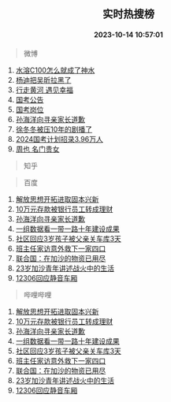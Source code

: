 <div align="center"><h2>实时热搜榜</h2><h4>2023-10-14 10:57:01</h4></div>

> 微博  

1. [水溶C100怎么就成了神水](https://s.weibo.com/weibo?q=%E6%B0%B4%E6%BA%B6C100%E6%80%8E%E4%B9%88%E5%B0%B1%E6%88%90%E4%BA%86%E7%A5%9E%E6%B0%B4&t=31&band_rank=1&Refer=top)<br />
2. [杨迪把吴昕拉黑了](https://s.weibo.com/weibo?q=%23%E6%9D%A8%E8%BF%AA%E6%8A%8A%E5%90%B4%E6%98%95%E6%8B%89%E9%BB%91%E4%BA%86%23&t=31&band_rank=2&Refer=top)<br />
3. [行走黄河 遇见幸福](https://s.weibo.com/weibo?q=%23%E8%A1%8C%E8%B5%B0%E9%BB%84%E6%B2%B3%20%E9%81%87%E8%A7%81%E5%B9%B8%E7%A6%8F%23&t=31&band_rank=3&Refer=top)<br />
4. [国考公告](https://s.weibo.com/weibo?q=%E5%9B%BD%E8%80%83%E5%85%AC%E5%91%8A&t=31&band_rank=4&Refer=top)<br />
5. [国考岗位](https://s.weibo.com/weibo?q=%E5%9B%BD%E8%80%83%E5%B2%97%E4%BD%8D&t=31&band_rank=5&Refer=top)<br />
6. [孙海洋向寻亲家长道歉](https://s.weibo.com/weibo?q=%23%E5%AD%99%E6%B5%B7%E6%B4%8B%E5%90%91%E5%AF%BB%E4%BA%B2%E5%AE%B6%E9%95%BF%E9%81%93%E6%AD%89%23&t=31&band_rank=6&Refer=top)<br />
7. [徐冬冬被压10年的剧播了](https://s.weibo.com/weibo?q=%23%E5%BE%90%E5%86%AC%E5%86%AC%E8%A2%AB%E5%8E%8B10%E5%B9%B4%E7%9A%84%E5%89%A7%E6%92%AD%E4%BA%86%23&t=31&band_rank=7&Refer=top)<br />
8. [2024国考计划招录3.96万人](https://s.weibo.com/weibo?q=%232024%E5%9B%BD%E8%80%83%E8%AE%A1%E5%88%92%E6%8B%9B%E5%BD%953.96%E4%B8%87%E4%BA%BA%23&t=31&band_rank=8&Refer=top)<br />
9. [周也 名门贵女](https://s.weibo.com/weibo?q=%E5%91%A8%E4%B9%9F%20%E5%90%8D%E9%97%A8%E8%B4%B5%E5%A5%B3&t=31&band_rank=9&Refer=top)<br />

> 知乎  


> 百度  

1. [解放思想开拓进取固本兴新](https://www.baidu.com/s?wd=%E8%A7%A3%E6%94%BE%E6%80%9D%E6%83%B3%E5%BC%80%E6%8B%93%E8%BF%9B%E5%8F%96%E5%9B%BA%E6%9C%AC%E5%85%B4%E6%96%B0&sa=fyb_news&rsv_dl=fyb_news)<br />
2. [10万元存款被银行员工转成理财](https://www.baidu.com/s?wd=10%E4%B8%87%E5%85%83%E5%AD%98%E6%AC%BE%E8%A2%AB%E9%93%B6%E8%A1%8C%E5%91%98%E5%B7%A5%E8%BD%AC%E6%88%90%E7%90%86%E8%B4%A2&sa=fyb_news&rsv_dl=fyb_news)<br />
3. [孙海洋向寻亲家长道歉](https://www.baidu.com/s?wd=%E5%AD%99%E6%B5%B7%E6%B4%8B%E5%90%91%E5%AF%BB%E4%BA%B2%E5%AE%B6%E9%95%BF%E9%81%93%E6%AD%89&sa=fyb_news&rsv_dl=fyb_news)<br />
4. [一组数据看一带一路十年建设成果](https://www.baidu.com/s?wd=%E4%B8%80%E7%BB%84%E6%95%B0%E6%8D%AE%E7%9C%8B%E4%B8%80%E5%B8%A6%E4%B8%80%E8%B7%AF%E5%8D%81%E5%B9%B4%E5%BB%BA%E8%AE%BE%E6%88%90%E6%9E%9C&sa=fyb_news&rsv_dl=fyb_news)<br />
5. [社区回应3岁孩子被父亲关车库3天](https://www.baidu.com/s?wd=%E7%A4%BE%E5%8C%BA%E5%9B%9E%E5%BA%943%E5%B2%81%E5%AD%A9%E5%AD%90%E8%A2%AB%E7%88%B6%E4%BA%B2%E5%85%B3%E8%BD%A6%E5%BA%933%E5%A4%A9&sa=fyb_news&rsv_dl=fyb_news)<br />
6. [班主任家访意外救下一家四口](https://www.baidu.com/s?wd=%E7%8F%AD%E4%B8%BB%E4%BB%BB%E5%AE%B6%E8%AE%BF%E6%84%8F%E5%A4%96%E6%95%91%E4%B8%8B%E4%B8%80%E5%AE%B6%E5%9B%9B%E5%8F%A3&sa=fyb_news&rsv_dl=fyb_news)<br />
7. [联合国：在加沙的物资已用尽](https://www.baidu.com/s?wd=%E8%81%94%E5%90%88%E5%9B%BD%EF%BC%9A%E5%9C%A8%E5%8A%A0%E6%B2%99%E7%9A%84%E7%89%A9%E8%B5%84%E5%B7%B2%E7%94%A8%E5%B0%BD&sa=fyb_news&rsv_dl=fyb_news)<br />
8. [23岁加沙青年讲述战火中的生活](https://www.baidu.com/s?wd=23%E5%B2%81%E5%8A%A0%E6%B2%99%E9%9D%92%E5%B9%B4%E8%AE%B2%E8%BF%B0%E6%88%98%E7%81%AB%E4%B8%AD%E7%9A%84%E7%94%9F%E6%B4%BB&sa=fyb_news&rsv_dl=fyb_news)<br />
9. [12306回应静音车厢](https://www.baidu.com/s?wd=12306%E5%9B%9E%E5%BA%94%E9%9D%99%E9%9F%B3%E8%BD%A6%E5%8E%A2&sa=fyb_news&rsv_dl=fyb_news)<br />

> 哔哩哔哩  

1. [解放思想开拓进取固本兴新](https://www.baidu.com/s?wd=%E8%A7%A3%E6%94%BE%E6%80%9D%E6%83%B3%E5%BC%80%E6%8B%93%E8%BF%9B%E5%8F%96%E5%9B%BA%E6%9C%AC%E5%85%B4%E6%96%B0&sa=fyb_news&rsv_dl=fyb_news)<br />
2. [10万元存款被银行员工转成理财](https://www.baidu.com/s?wd=10%E4%B8%87%E5%85%83%E5%AD%98%E6%AC%BE%E8%A2%AB%E9%93%B6%E8%A1%8C%E5%91%98%E5%B7%A5%E8%BD%AC%E6%88%90%E7%90%86%E8%B4%A2&sa=fyb_news&rsv_dl=fyb_news)<br />
3. [孙海洋向寻亲家长道歉](https://www.baidu.com/s?wd=%E5%AD%99%E6%B5%B7%E6%B4%8B%E5%90%91%E5%AF%BB%E4%BA%B2%E5%AE%B6%E9%95%BF%E9%81%93%E6%AD%89&sa=fyb_news&rsv_dl=fyb_news)<br />
4. [一组数据看一带一路十年建设成果](https://www.baidu.com/s?wd=%E4%B8%80%E7%BB%84%E6%95%B0%E6%8D%AE%E7%9C%8B%E4%B8%80%E5%B8%A6%E4%B8%80%E8%B7%AF%E5%8D%81%E5%B9%B4%E5%BB%BA%E8%AE%BE%E6%88%90%E6%9E%9C&sa=fyb_news&rsv_dl=fyb_news)<br />
5. [社区回应3岁孩子被父亲关车库3天](https://www.baidu.com/s?wd=%E7%A4%BE%E5%8C%BA%E5%9B%9E%E5%BA%943%E5%B2%81%E5%AD%A9%E5%AD%90%E8%A2%AB%E7%88%B6%E4%BA%B2%E5%85%B3%E8%BD%A6%E5%BA%933%E5%A4%A9&sa=fyb_news&rsv_dl=fyb_news)<br />
6. [班主任家访意外救下一家四口](https://www.baidu.com/s?wd=%E7%8F%AD%E4%B8%BB%E4%BB%BB%E5%AE%B6%E8%AE%BF%E6%84%8F%E5%A4%96%E6%95%91%E4%B8%8B%E4%B8%80%E5%AE%B6%E5%9B%9B%E5%8F%A3&sa=fyb_news&rsv_dl=fyb_news)<br />
7. [联合国：在加沙的物资已用尽](https://www.baidu.com/s?wd=%E8%81%94%E5%90%88%E5%9B%BD%EF%BC%9A%E5%9C%A8%E5%8A%A0%E6%B2%99%E7%9A%84%E7%89%A9%E8%B5%84%E5%B7%B2%E7%94%A8%E5%B0%BD&sa=fyb_news&rsv_dl=fyb_news)<br />
8. [23岁加沙青年讲述战火中的生活](https://www.baidu.com/s?wd=23%E5%B2%81%E5%8A%A0%E6%B2%99%E9%9D%92%E5%B9%B4%E8%AE%B2%E8%BF%B0%E6%88%98%E7%81%AB%E4%B8%AD%E7%9A%84%E7%94%9F%E6%B4%BB&sa=fyb_news&rsv_dl=fyb_news)<br />
9. [12306回应静音车厢](https://www.baidu.com/s?wd=12306%E5%9B%9E%E5%BA%94%E9%9D%99%E9%9F%B3%E8%BD%A6%E5%8E%A2&sa=fyb_news&rsv_dl=fyb_news)<br />
